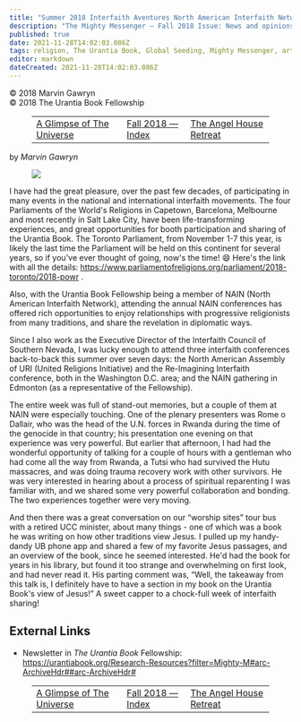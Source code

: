 ```yaml
---
title: "Summer 2018 Interfaith Aventures North American Interfaith Network NAIN Conference"
description: "The Mighty Messenger — Fall 2018 Issue: News and opinions for Readers of The Urantia Book"
published: true
date: 2021-11-28T14:02:03.086Z
tags: religion, The Urantia Book, Global Seeding, Mighty Messenger, article
editor: markdown
dateCreated: 2021-11-28T14:02:03.086Z
---
```


<p class="v-card v-sheet theme--light grey lighten-3 px-2">© 2018 Marvin Gawryn<br>© 2018 The Urantia Book Fellowship</p>
<figure class="table chapter-navigator">
  <table>
    <tbody>
      <tr>
        <td>
        <a href="/en/article/Robert_F_Bruyn/A_Glimpse_of_The_Universe">
          <span class="pr-2">A Glimpse of The Universe</span><span class="mdi mdi-arrow-right-drop-circle"></span>
        </a>
        </td>
        <td>
        <a href="/en/index/articles_mighty_messenger#fall-2018">
          <span class="mdi mdi-book-open-variant"></span><span class="pl-2">Fall 2018 — Index</span>
        </a>
        </td>
        <td>
        <a href="/en/article/Bobbie_Dreier/The_Angel_House_Retreat">
          <span class="pr-2">The Angel House Retreat</span><span class="mdi mdi-arrow-right-drop-circle"></span>
        </a>
        </td>
      </tr>
    </tbody>
  </table>
</figure>


by _Marvin Gawryn_

<figure id="Figure_1" class="image urantiapedia image-style-align-left">
<img src="/image/article/The_Mighty_Messenger/2018_Fall/Marvin_Gawryn.jpg">
</figure>

I have had the great pleasure, over the past few decades, of participating in many events in the national and international interfaith movements. The four Parliaments of the World's Religions in Capetown, Barcelona, Melbourne and most recently in Salt Lake City, have been life-transforming experiences, and great opportunities for booth participation and sharing of the Urantia Book. The Toronto Parliament, from November 1-7 this year, is likely the last time the Parliament will be held on this continent for several years, so if you've ever thought of going, now's the time! :smile: Here's the link with all the details: https://www.parliamentofreligions.org/parliament/2018-toronto/2018-powr .

Also, with the Urantia Book Fellowship being a member of NAIN (North American Interfaith Network), attending the annual NAIN conferences has offered rich opportunities to enjoy relationships with progressive religionists from many traditions, and share the revelation in diplomatic ways.

Since I also work as the Executive Director of the Interfaith Council of Southern Nevada, I was lucky enough to attend three interfaith conferences back-to-back this summer over seven days: the North  American Assembly of URI (United Religions Initiative) and the Re-Imagining Interfaith conference, both in the Washington D.C. area; and the NAIN gathering in Edmonton (as a representative of the Fellowship).

The entire week was full of stand-out memories, but a couple of them at NAIN were especially touching. One of the plenary presenters was Rome o Dallair, who was the head of the U.N. forces in Rwanda during the time of the genocide in that country; his presentation one evening on that experience was very powerful. But earlier that afternoon, I had had the wonderful opportunity of talking for a couple of hours with a gentleman who had come all the way from Rwanda, a Tutsi who had survived the Hutu massacres, and was doing trauma recovery work with other survivors. He was very interested in hearing about a process of spiritual reparenting I was  familiar with, and we shared some very powerful collaboration and bonding. The two experiences together were very moving.

And then there was a great conversation on our “worship sites” tour bus with a retired UCC minister, about many things - one of which was a book he was writing on how other traditions view Jesus. I pulled up my handy-dandy UB phone app and shared a few of my favorite Jesus passages, and an overview of the book, since he seemed interested. He'd had the book for years in his library, but found it too strange and overwhelming on first look, and had never read it. His parting comment was, “Well, the takeaway from this talk is, I definitely have to have a section in my book on the Urantia Book's view of Jesus!” A sweet capper to a chock-full week of interfaith sharing! 

## External Links

* Newsletter in _The Urantia Book_ Fellowship: https://urantiabook.org/Research-Resources?filter=Mighty-M#arc-ArchiveHdr##arc-ArchiveHdr#

<figure class="table chapter-navigator">
  <table>
    <tbody>
      <tr>
        <td>
        <a href="/en/article/Robert_F_Bruyn/A_Glimpse_of_The_Universe">
          <span class="pr-2">A Glimpse of The Universe</span><span class="mdi mdi-arrow-right-drop-circle"></span>
        </a>
        </td>
        <td>
        <a href="/en/index/articles_mighty_messenger#fall-2018">
          <span class="mdi mdi-book-open-variant"></span><span class="pl-2">Fall 2018 — Index</span>
        </a>
        </td>
        <td>
        <a href="/en/article/Bobbie_Dreier/The_Angel_House_Retreat">
          <span class="pr-2">The Angel House Retreat</span><span class="mdi mdi-arrow-right-drop-circle"></span>
        </a>
        </td>
      </tr>
    </tbody>
  </table>
</figure>